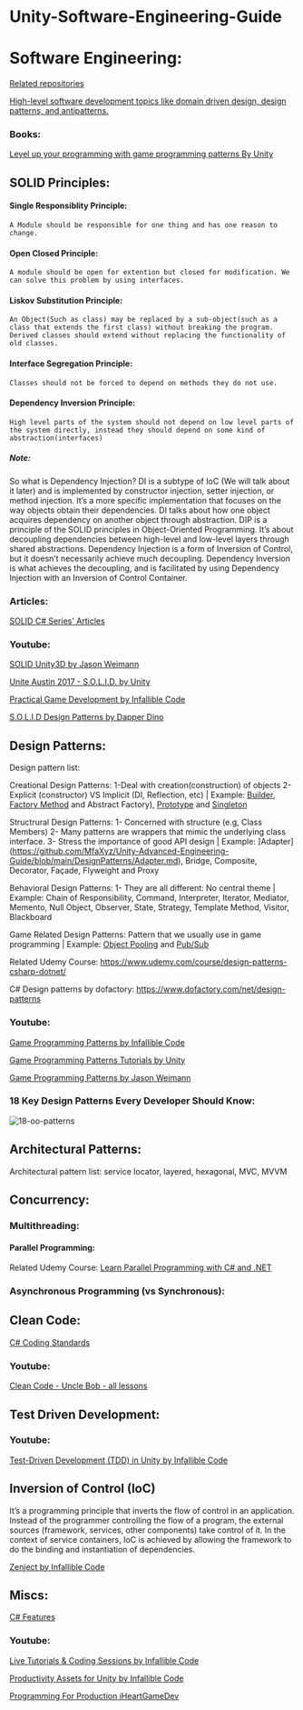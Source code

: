 # Unity-Software-Engineering-Guide

# Software Engineering:
[Related repositories](https://github.com/stars/MfaXyz/lists/design-architectural-patterns)

[High-level software development topics like domain driven design, design patterns, and antipatterns.](https://deviq.com/)

### Books:
[Level up your programming with game programming patterns By Unity](https://unity.com/resources/level-up-your-code-with-game-programming-patterns)

## SOLID Principles:

#### Single Responsiblity Principle:
`A Module should be responsible for one thing and has one reason to change.`
#### Open Closed Principle: 
`A module should be open for extention but closed for modification. We can solve this problem by using interfaces.`
#### Liskov Substitution Principle: 
`An Object(Such as class) may be replaced by a sub-object(such as a class that extends the first class) without breaking the program.
Derived classes should extend without replacing the functionality of old classes.`
#### Interface Segregation Principle: 
`Classes should not be forced to depend on methods they do not use.`

#### Dependency Inversion Principle:
`High level parts of the system should not depend on low level parts of the system directly, instead they should depend on some kind of abstraction(interfaces)` 
##### Note: 
So what is Dependency Injection? DI is a subtype of IoC (We will talk about it later) and is implemented by constructor injection, setter injection, or method injection. It’s a more specific implementation that focuses on the way objects obtain their dependencies. DI talks about how one object acquires dependency on another object through abstraction. DIP is a principle of the SOLID principles in Object-Oriented Programming. It’s about decoupling dependencies between high-level and low-level layers through shared abstractions. Dependency Injection is a form of Inversion of Control, but it doesn’t necessarily achieve much decoupling. Dependency Inversion is what achieves the decoupling, and is facilitated by using Dependency Injection with an Inversion of Control Container.


### Articles:
[SOLID C# Series' Articles](https://dev.to/bytehide/series/22559)

### Youtube:

[SOLID Unity3D by Jason Weimann](https://www.youtube.com/playlist?list=PLB5_EOMkLx_WjcjrsGUXq9wpTib3NCuqg)

[Unite Austin 2017 - S.O.L.I.D. by Unity](https://youtu.be/eIf3-aDTOOA?si=ChavzshqEoKFUUML)

[Practical Game Development by Infallible Code](https://www.youtube.com/playlist?list=PLKERDLXpXl_jmiWBfkcM4mSCa9MvdGpf9)

[S.O.L.I.D Design Patterns by Dapper Dino](https://youtube.com/playlist?list=PLS6sInD7ThM21gSGGFC1mQBL9nqlmUQOo&si=_TASVT7cDi_mqJZd)

## Design Patterns:
Design pattern list:

Creational Design Patterns: 1-Deal with creation(construction) of objects 2-Explicit (constructor) VS Implicit (DI, Reflection, etc) | Example: [Builder](https://github.com/MfaXyz/Unity-Advanced-Engineering-Guide/blob/main/DesignPatterns/Builder.md), [Factory Method](https://github.com/MfaXyz/Unity-Advanced-Engineering-Guide/blob/main/DesignPatterns/FactoryMethod.md) and Abstract Factory), [Prototype](https://github.com/MfaXyz/Unity-Advanced-Engineering-Guide/blob/main/DesignPatterns/Prototype.md) and [Singleton](https://github.com/MfaXyz/Unity-Advanced-Engineering-Guide/blob/main/DesignPatterns/Singleton.md) 

Structrural Design Patterns: 1- Concerned with structure (e.g, Class Members) 2- Many patterns are wrappers that mimic the underlying class interface. 3- Stress the importance of good API design | Example: ]Adapter](https://github.com/MfaXyz/Unity-Advanced-Engineering-Guide/blob/main/DesignPatterns/Adapter.md), Bridge, Composite, Decorator, Façade, Flyweight and Proxy

Behavioral Design Patterns: 1- They are all different: No central theme | Example: Chain of Responsibility, Command, Interpreter, Iterator, Mediator, Memento, Null Object, Observer, State, Strategy, Template Method, Visitor, Blackboard

Game Related Design Patterns: Pattern that we usually use in game programming | Example: [Object Pooling](https://github.com/MfaXyz/Unity-Advanced-Engineering-Guide/blob/main/DesignPatterns/ObjectPooling.md) and [Pub/Sub](https://github.com/MfaXyz/Unity-Advanced-Engineering-Guide/blob/main/DesignPatterns/PubSub.md)

Related Udemy Course: https://www.udemy.com/course/design-patterns-csharp-dotnet/

C# Design patterns by dofactory: https://www.dofactory.com/net/design-patterns

### Youtube:
[Game Programming Patterns by Infallible Code](https://www.youtube.com/playlist?list=PLKERDLXpXl_hN_3tPJdLgjWJ12VH6igy1)

[Game Programming Patterns Tutorials by Unity](https://www.youtube.com/playlist?list=PLX2vGYjWbI0TmDVbWNA56NbKKUgyUAQ9i)

[Game Programming Patterns by Jason Weimann](https://www.youtube.com/playlist?list=PLB5_EOMkLx_VOmnIytx37lFMiajPHppmj)

### 18 Key Design Patterns Every Developer Should Know:
![18-oo-patterns](https://github.com/MfaXyz/Unity-Booster/assets/76481805/2d97ad67-1ce8-4ef8-aabd-cc0a403b861a)


## Architectural Patterns:
Architectural pattern list: service locator, layered, hexagonal, MVC, MVVM

## Concurrency:

### Multithreading:
#### Parallel Programming:
Related Udemy Course: [Learn Parallel Programming with C# and .NET](https://www.udemy.com/course/parallel-dotnet/)

### Asynchronous Programming (vs Synchronous):

## Clean Code:
[C# Coding Standards](https://www.dofactory.com/csharp-coding-standards)

### Youtube:
[Clean Code - Uncle Bob - all lessons](https://youtube.com/playlist?list=PLmmYSbUCWJ4x1GO839azG_BBw8rkh-zOj&si=ZpFGKBTFG1guYTVH)

## Test Driven Development:
### Youtube:
[Test-Driven Development (TDD) in Unity by Infallible Code](https://www.youtube.com/playlist?list=PLKERDLXpXl_jJQiQOHDLimnulasAK3T5b)

## Inversion of Control (IoC)
It’s a programming principle that inverts the flow of control in an application. Instead of the programmer controlling the flow of a program, the external sources (framework, services, other components) take control of it. In the context of service containers, IoC is achieved by allowing the framework to do the binding and instantiation of dependencies.

[Zenject by Infallible Code](https://youtube.com/playlist?list=PLKERDLXpXl_jNJPY2czQcfPXW4BJaGZc_&si=Ar8vTmZIvcr-wfTC)

## Miscs:
[C# Features](https://github.com/MfaXyz/Unity-Advanced-Engineering-Guide/blob/main/CSharpFeatures/FeatureList.md)

### Youtube:
[Live Tutorials & Coding Sessions by Infallible Code](https://www.youtube.com/playlist?list=PLKERDLXpXl_jyhY9wh8deByUuwz2W6y-P)

[Productivity Assets for Unity by Infallible Code](https://youtube.com/playlist?list=PLKERDLXpXl_i5fEUdMo4bvn5-Nqh9aAcX&si=cY94QdKAxkSJ4Pqr)

[Programming For Production iHeartGameDev](https://www.youtube.com/playlist?list=PLwyUzJb_FNeTR1Q7edAQuWkTKo_Ncq9ck)
